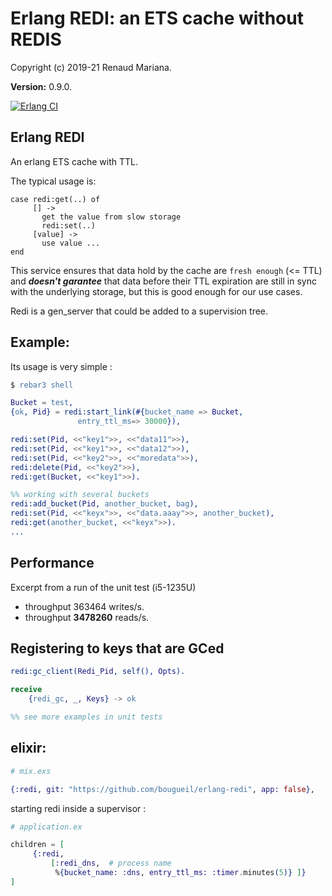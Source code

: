 # Erlang REDI: an ETS cache without REDIS

Copyright (c) 2019-21 Renaud Mariana.

__Version:__ 0.9.0.

[![Erlang CI](https://github.com/bougueil/erlang-redi/actions/workflows/ci.yml/badge.svg)](https://github.com/bougueil/erlang-redi/actions/workflows/ci.yml)


## Erlang REDI

An erlang ETS cache with TTL.

The typical usage is:
```
case redi:get(..) of
     [] ->
       get the value from slow storage
       redi:set(..)
     [value] ->
       use value ...
end
```

This service ensures that data hold by the cache are `fresh enough` (<= TTL) and ***doesn't garantee*** that data before their TTL expiration are still in sync with the underlying storage, but this is good enough for our use cases.

Redi is a gen_server that could be added to a supervision tree.

Example:
------

Its usage is very simple :

```erlang
$ rebar3 shell

Bucket = test,
{ok, Pid} = redi:start_link(#{bucket_name => Bucket,
		       entry_ttl_ms=> 30000}),

redi:set(Pid, <<"key1">>, <<"data11">>),
redi:set(Pid, <<"key1">>, <<"data12">>),
redi:set(Pid, <<"key2">>, <<"moredata">>),
redi:delete(Pid, <<"key2">>),
redi:get(Bucket, <<"key1">>).

%% working with several buckets
redi:add_bucket(Pid, another_bucket, bag),
redi:set(Pid, <<"keyx">>, <<"data.aaay">>, another_bucket),
redi:get(another_bucket, <<"keyx">>).
...
```

Performance
--------
Excerpt from a run of the unit test (i5-1235U)

- throughput 363464 writes/s.
- throughput **3478260** reads/s.

Registering to keys that are GCed
------

```erlang
redi:gc_client(Redi_Pid, self(), Opts).

receive
	{redi_gc, _, Keys} -> ok

%% see more examples in unit tests
```


elixir:
------

```elixir
# mix.exs

{:redi, git: "https://github.com/bougueil/erlang-redi", app: false},
```

starting redi inside a supervisor :

```elixir
# application.ex 

children = [
     {:redi,
         [:redi_dns,  # process name
          %{bucket_name: :dns, entry_ttl_ms: :timer.minutes(5)} ]}
]
```      
